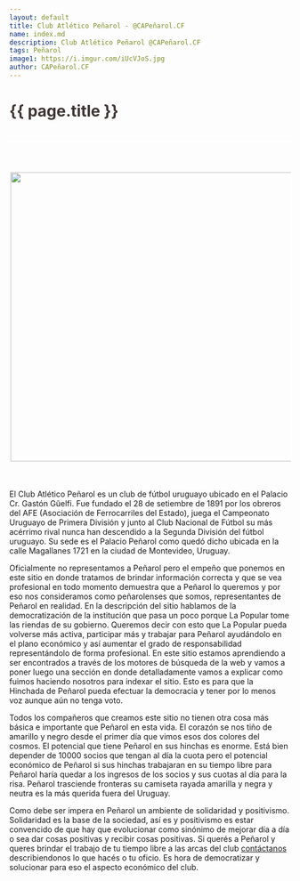 ```yaml
---
layout: default
title: Club Atlético Peñarol - @CAPeñarol.CF
name: index.md
description: Club Atlético Peñarol @CAPeñarol.CF
tags: Peñarol
image1: https://i.imgur.com/iUcVJoS.jpg
author: CAPeñarol.CF
---
```


<div class="post">
  <h1 class="title font-effect-shadow-multiple" style="font-family:color:#3e3434;letter-spacing:0;">
    <a href="{{ page.url }}" style="text-decoration:none;">
      <span class="font-effect-shadow-multiple" style="color:#3e3434;">
        {{ page.title }}<!-- Progreso vs Peñarol en el Nasazzi a las 15:30 hora uruguaya-->
      </span>
    </a>
  </h1>

  <br>

  <div id="border-guzmán" style="border:2px solid #fff;"></div>

  <br>
  <br>
  <br>

  <img src="{{ page.image1 }}" style="border:2px solid #fff;" width="520px">

  <br>
  <br>
  <br>

  <div class="entry">
   <p>
       El Club Atlético Peñarol es un club de fútbol uruguayo ubicado en el Palacio Cr. Gastón Gũelfi. Fue fundado el 28 de setiembre de 1891 por los obreros del AFE (Asociación de Ferrocarriles del Estado), juega el Campeonato Uruguayo de Primera División y junto al Club Nacional de Fútbol su más acérrimo rival nunca han descendido a la Segunda División del fútbol uruguayo. Su sede es el Palacio Peñarol como quedó dicho ubicada en la calle Magallanes 1721 en la ciudad de Montevideo, Uruguay.
   </p>
   <p>
Oficialmente no representamos a Peñarol pero el empeño que ponemos en este sitio en donde tratamos de brindar información correcta y que se vea profesional en todo momento demuestra que a Peñarol lo queremos y por eso nos consideramos como peñarolenses que somos, representantes de Peñarol en realidad. En la descripción del sitio hablamos de la democratización de la institución que pasa un poco porque La Popular tome las riendas de su gobierno. Queremos decir con esto que La Popular pueda volverse más activa, participar más y trabajar para Peñarol ayudándolo en el plano económico y así aumentar el grado de responsabilidad representándolo de forma profesional. En este sitio estamos aprendiendo a ser encontrados a través de los motores de búsqueda de la web y vamos a poner luego una sección en donde detalladamente vamos a explicar como fuimos haciendo nosotros para indexar el sitio. Esto es para que la Hinchada de Peñarol pueda efectuar la democracia y tener por lo menos voz aunque aún no tenga voto.
   </p>
   <p> 
Todos los compañeros que creamos este sitio no tienen otra cosa más básica e importante que Peñarol en esta vida. El corazón se nos tiño de amarillo y negro desde el primer día que vimos esos dos colores del cosmos. El potencial que tiene Peñarol en sus hinchas es enorme. Está bien depender de 10000 socios que tengan al día la cuota pero el potencial económico de Peñarol si sus hinchas trabajaran en su tiempo libre para Peñarol haría quedar a los ingresos de los socios y sus cuotas al día para la risa. Peñarol trasciende fronteras su camiseta rayada amarilla y negra y neutra es la más querida fuera del Uruguay.
   </p>
   <p>
Como debe ser impera en Peñarol un ambiente de solidaridad y positivismo. Solidaridad es la base de la sociedad, así es y positivismo es estar convencido de que hay que evolucionar como sinónimo de mejorar día a día o sea dar cosas positivas y recibir cosas positivas. Si querés a Peñarol y queres brindar el trabajo de tu tiempo libre a las arcas del club <a href="{{ site.url }}/contacto/">contáctanos</a> describiendonos lo que hacés o tu oficio. Es hora de democratizar y solucionar para eso el aspecto económico del club. 
   </p>
  </div>
</div>
